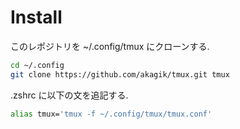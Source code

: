 # Install
このレポジトリを ~/.config/tmux にクローンする.
```bash
cd ~/.config
git clone https://github.com/akagik/tmux.git tmux
```
.zshrc に以下の文を追記する.
```bash
alias tmux='tmux -f ~/.config/tmux/tmux.conf'
```
